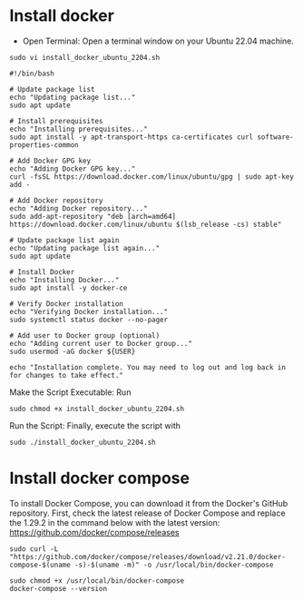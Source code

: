 
# Install docker 


* Open Terminal: Open a terminal window on your Ubuntu 22.04 machine.


```
sudo vi install_docker_ubuntu_2204.sh 
```

```
#!/bin/bash

# Update package list
echo "Updating package list..."
sudo apt update

# Install prerequisites
echo "Installing prerequisites..."
sudo apt install -y apt-transport-https ca-certificates curl software-properties-common

# Add Docker GPG key
echo "Adding Docker GPG key..."
curl -fsSL https://download.docker.com/linux/ubuntu/gpg | sudo apt-key add -

# Add Docker repository
echo "Adding Docker repository..."
sudo add-apt-repository "deb [arch=amd64] https://download.docker.com/linux/ubuntu $(lsb_release -cs) stable"

# Update package list again
echo "Updating package list again..."
sudo apt update

# Install Docker
echo "Installing Docker..."
sudo apt install -y docker-ce

# Verify Docker installation
echo "Verifying Docker installation..."
sudo systemctl status docker --no-pager

# Add user to Docker group (optional)
echo "Adding current user to Docker group..."
sudo usermod -aG docker ${USER}

echo "Installation complete. You may need to log out and log back in for changes to take effect."

```

Make the Script Executable: Run 

```
sudo chmod +x install_docker_ubuntu_2204.sh 
```


Run the Script: Finally, execute the script with 

```
sudo ./install_docker_ubuntu_2204.sh
```




# Install docker compose

To install Docker Compose, you can download it from the Docker's GitHub repository. First, check the latest release of Docker Compose and replace the 1.29.2 in the command below with the latest version:
https://github.com/docker/compose/releases


```
sudo curl -L "https://github.com/docker/compose/releases/download/v2.21.0/docker-compose-$(uname -s)-$(uname -m)" -o /usr/local/bin/docker-compose

```

```
sudo chmod +x /usr/local/bin/docker-compose
docker-compose --version

```
